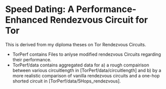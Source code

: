 # Speed Dating: A Performance-Enhanced Rendezvous Circuit for Tor
This is derived from my diploma theses on Tor Rendezvous Circuits.
 
 - TorPerf contains Files to anlyse modified rendezvous Circuits regarding their performance.
 - TorPerf/data contains aggregated data for a) a rough compairison between various circuitlength in [TorPerf/data/circuitlength] and b) by a more realistic comparison of vanilla rendezvous circuits and a one-hop shorted circuit in [TorPerf/data/5Hops_rendezvous].
